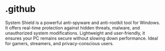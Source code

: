 # .github
System Shield is a powerful anti-spyware and anti-rootkit tool for Windows. It offers real-time protection against hidden threats, malware, and unauthorized system modifications. Lightweight and user-friendly, it ensures your PC remains secure without slowing down performance. Ideal for gamers, streamers, and privacy-conscious users.
